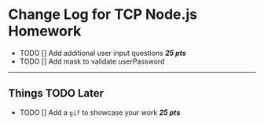 # Change Log for TCP Node.js Homework

- TODO [] Add additional user input questions **_25 pts_**
- TODO [] Add mask to validate userPassword

---

## Things TODO Later

- TODO [] Add a `gif` to showcase your work **_25 pts_**
